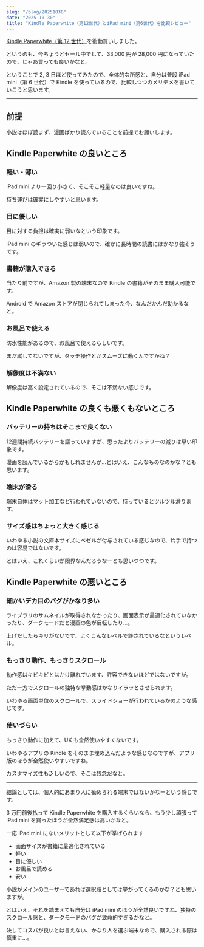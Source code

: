 ```yaml
---
slug: "/blog/20251030"
date: "2025-10-30"
title: "Kindle Paperwhite（第12世代）とiPad mini（第6世代）を比較レビュー"
---
```


[Kindle Paperwhite（第 12 世代）](https://www.amazon.co.jp/dp/B0CFPHTMDX?ref=ppx_yo2ov_dt_b_fed_asin_title&tag=piro09190c-22&th=1)を衝動買いしました。

というのも、今ちょうどセール中でして、33,000 円が 28,000 円になっていたので、じゃあ買っても良いかなと。

ということで 2, 3 日ほど使ってみたので、全体的な所感と、自分は普段 iPad mini（第 6 世代）で Kindle を使っているので、比較しつつのメリデメを書いていこうと思います。

---

## 前提

小説はほぼ読まず、漫画ばかり読んでいることを前提でお願いします。

## Kindle Paperwhite の良いところ

### 軽い・薄い

iPad mini より一回り小さく、そこそこ軽量なのは良いですね。

持ち運びは確実にしやすいと思います。

### 目に優しい

目に対する負担は確実に弱いなという印象です。

iPad mini のギラついた感じは弱いので、確かに長時間の読書にはかなり強そうです。

### 書籍が購入できる

当たり前ですが、Amazon 製の端末なので Kindle の書籍がそのまま購入可能です。

Android で Amazon ストアが閉じられてしまった今、なんだかんだ助かるなと。

### お風呂で使える

防水性能があるので、お風呂で使えるらしいです。

まだ試してないですが、タッチ操作とかスムーズに動くんですかね？

### 解像度は不満ない

解像度は高く設定されているので、そこは不満ない感じです。

## Kindle Paperwhite の良くも悪くもないところ

### バッテリーの持ちはそこまで良くない

12週間持続バッテリーを謳っていますが、思ったよりバッテリーの減りは早い印象です。

漫画を読んでいるからかもしれませんが…とはいえ、こんなものなのかな？とも思います。

### 端末が滑る

端末自体はマット加工など行われていないので、持っているとツルツル滑ります。

### サイズ感はちょっと大きく感じる

いわゆる小説の文庫本サイズにベゼルが付与されている感じなので、片手で持つのは容易ではないです。

とはいえ、これくらいが限界なんだろうなーとも思いつつです。

## Kindle Paperwhite の悪いところ

### 細かいデカ目のバグがかなり多い

ライブラリのサムネイルが取得されなかったり、画面表示が最適化されていなかったり、ダークモードだと漫画の色が反転したり…。

上げだしたらキリがないです、よくこんなレベルで許されているなというレベル。

### もっさり動作、もっさりスクロール

動作感はキビキビとはかけ離れています、許容できないほどではないですが。

ただ一方でスクロールの独特な挙動感はかなりイラッとさせられます。

いわゆる画面単位のスクロールで、スライドショーが行われているかのような感じです。

### 使いづらい

もっさり動作に加えて、UX も全然使いやすくないです。

いわゆるアプリの Kindle をそのまま埋め込んだような感じなのですが、アプリ版のほうが全然使いやすいですね。

カスタマイズ性も乏しいので、そこは残念だなと。

---

結論としては、個人的にあまり人に勧められる端末ではないかなーという感じです。

3 万円前後払って Kindle Paperwhite を購入するくらいなら、もう少し頑張って iPad mini を買ったほうが全然満足感は高いかなと。

一応 iPad mini にないメリットとして以下が挙げられます

- 画面サイズが書籍に最適化されている
- 軽い
- 目に優しい
- お風呂で読める
- 安い

小説がメインのユーザーであれば選択肢としては挙がってくるのかな？とも思いますが。

とはいえ、それを踏まえても自分は iPad mini のほうが全然良いですね、独特のスクロール感と、ダークモードのバグが致命的すぎるかなと。

決してコスパが良いとは言えない、かなり人を選ぶ端末なので、購入される際は慎重に…。
